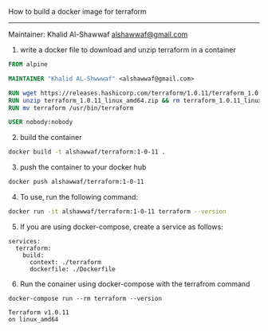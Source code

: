 How to build a docker image for terraform 
***
Maintainer: Khalid Al-Shawwaf <alshawwaf@gmail.com>

1. write a docker file to download and unzip terraform in a container

```Dockerfile
FROM alpine

MAINTAINER "Khalid AL-Shwwwaf" <alshawwaf@gmail.com>

RUN wget https://releases.hashicorp.com/terraform/1.0.11/terraform_1.0.11_linux_amd64.zip
RUN unzip terraform_1.0.11_linux_amd64.zip && rm terraform_1.0.11_linux_amd64.zip
RUN mv terraform /usr/bin/terraform

USER nobody:nobody
```

2. build the container 

```bash 
docker build -t alshawwaf/terraform:1-0-11 .
```

3. push the container to your docker hub

```bash
docker push alshawwaf/terraform:1-0-11
```

4. To use, run the following command:

```bash
docker run -it alshawwaf/terraform:1-0-11 terraform --version
```

5. If you are using docker-compose, create a service as follows:

```Docker Compose
services:
  terraform:
    build: 
      context: ./terraform
      dockerfile: ./Dockerfile
```

6. Run the conainer using docker-compose with the terrafrom command

```
docker-compose run --rm terraform --version

Terraform v1.0.11
on linux_amd64
```